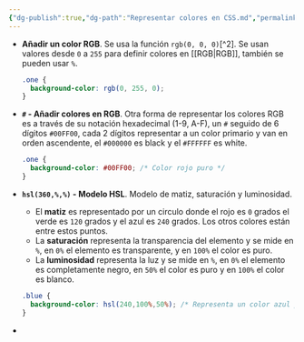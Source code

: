 ```yaml
---
{"dg-publish":true,"dg-path":"Representar colores en CSS.md","permalink":"/representar-colores-en-css/","hide":true,"tags":["programation","CSS","publish","DVC/RWD/3"],"created":"2024-01-25T19:06","updated":"2023-12-02T12:47"}
---
```



[^1]: [[Responsive Web Disign/Responsive Web Disign\|Responsive Web Disign]] - Cap 3

- **Añadir un color RGB**. Se usa la función `rgb(0, 0, 0)`[^2]. Se usan valores desde `0` a `255` para definir colores en [[RGB\|RGB]], también se pueden usar `%`.
   ```CSS 
   .one {
     background-color: rgb(0, 255, 0);
   }
   ```

- **`#` - Añadir colores en RGB**. Otra forma de representar los colores RGB es a través de su notación hexadecimal (1-9, A-F), un `#` seguido de 6 dígitos `#00FF00`, cada 2 dígitos representar a un color primario y van en orden ascendente, el `#000000` es black y el `#FFFFFF` es white.
   ```CSS 
   .one {
     background-color: #00FF00; /* Color rojo puro */
   }
   ```

- **`hsl(360,%,%)` - Modelo HSL**. Modelo de matiz, saturación y luminosidad.
   - El **matiz** es representado por un circulo donde el rojo es `0` grados el verde es `120` grados y el azul es `240` grados. Los otros colores están entre estos puntos.
   - La **saturación** representa la transparencia del elemento y se mide en `%`, en `0%` el elemento es transparente, y en `100%` el color es puro.
   - La **luminosidad** representa la luz y se mide en `%`, en `0%` el elemento es completamente negro, en `50%` el color es puro y en `100%` el color es blanco.
   ```CSS 
   .blue {
     background-color: hsl(240,100%,50%); /* Representa un color azul puro */
   }
   ```

- 